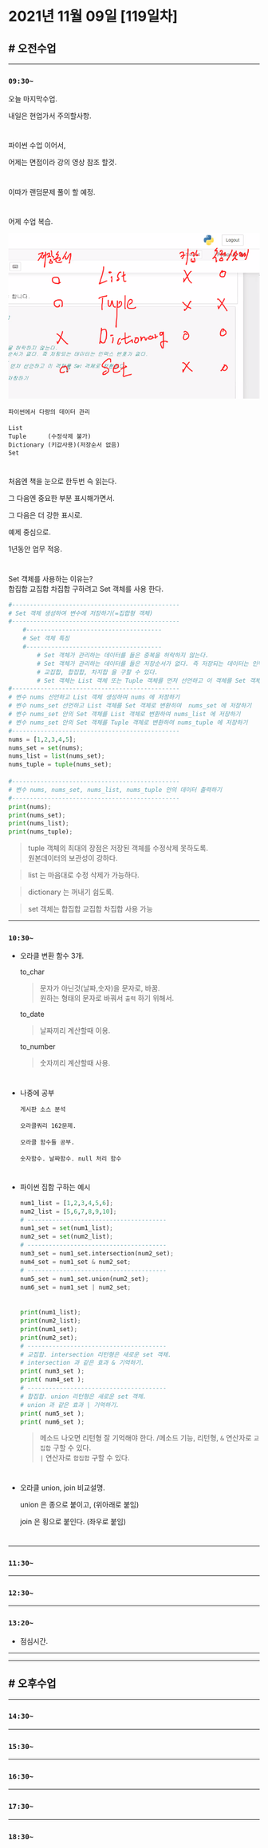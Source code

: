 # 2021년 11월 09일 [119일차]

## # 오전수업
----
### `09:30~`

오늘 마지막수업.     

내일은 현업가서 주의할사항.   

#

파이썬 수업 이어서,   

어제는 면접이라 강의 영상 참조 할것.    

#

이따가 랜덤문제 풀이 할 예정.   

#

어제 수업 복습.  

![다량의데이터관리](https://github.com/SungWoo0315/study-repository/blob/main/image-save/20211109%200944_%EB%8B%A4%EB%9F%89%EC%9D%98%20%EB%8D%B0%EC%9D%B4%ED%84%B0%20%EA%B4%80%EB%A6%AC.png)     

```
파이썬에서 다량의 데이터 관리   

List      
Tuple      (수정삭제 불가)
Dictionary (키값사용)(저장순서 없음)     
Set       
```

#

처음엔 책을 눈으로 한두번 슥 읽는다.      

그 다음엔 중요한 부분 표시해가면서.     

그 다음은 더 강한 표시로.     

예제 중심으로.     

1년동안 업무 적응.        

#

Set 객체를 사용하는 이유는?       
합집합 교집합 차집합 구하려고 Set 객체를 사용 한다.     

```python
#-----------------------------------------------
# Set 객체 생성하여 변수에 저장하기(=집합형 객체)
#-----------------------------------------------
    #--------------------------------------
    # Set 객체 특징
    #--------------------------------------
        # Set 객체가 관리하는 데이터를 들은 중복을 허락하지 않는다.
        # Set 객체가 관리하는 데이터를 들은 저장순서가 없다. 즉 저장되는 데이터는 인덱스 번호가 없다.
        # 교집합, 합집합, 차지합 을 구할 수 있다.
        # Set 객체는 List 객체 또는 Tuple 객체를 먼저 선언하고 이 객체를 Set 객체로 전환한다.
#-----------------------------------------------
# 변수 nums 선언하고 List 객체 생성하여 nums 에 저장하기 
# 변수 nums_set 선언하고 List 객체를 Set 객체로 변환히여  nums_set 에 저장하기 
# 변수 nums_set 안의 Set 객체를 List 객체로 변환하여 nums_list 에 저장하기 
# 변수 nums_set 안의 Set 객체를 Tuple 객체로 변환하여 nums_tuple 에 저장하기 
#-----------------------------------------------
nums = [1,2,3,4,5];    
nums_set = set(nums);
nums_list = list(nums_set);
nums_tuple = tuple(nums_set);

#-----------------------------------------------
# 변수 nums, nums_set, nums_list, nums_tuple 안의 데이터 출력하기
#-----------------------------------------------
print(nums);
print(nums_set);
print(nums_list);
print(nums_tuple);
```
> tuple 객체의 최대의 장점은 저장된 객체를 수정삭제 못하도록.   
> 원본데이터의 보관성이 강하다.     

> list 는 마음대로 수정 삭제가 가능하다.   

> dictionary 는 꺼내기 쉽도록.   

> set 객체는 합집합 교집합 차집합 사용 가능

----
### `10:30~`

- 오라클 변환 함수 3개.   

  to_char     
  > 문자가 아닌것(날짜,숫자)을 문자로, 바꿈.     
  > 원하는 형태의 문자로 바꿔서 `출력` 하기 위해서.   

  to_date        
  > 날짜끼리 계산할때 이용.      

  to_number      
  > 숫자끼리 계산할때 사용.      

#

- 나중에 공부
  ```
  게시판 소스 분석          

  오라클쿼리 162문제.    

  오라클 함수들 공부.   

  숫자함수. 날짜함수. null 처리 함수     
  ```

#

- 파이썬 집합 구하는 예시     

  ```python
  num1_list = [1,2,3,4,5,6];
  num2_list = [5,6,7,8,9,10];
  # ---------------------------------------
  num1_set = set(num1_list);
  num2_set = set(num2_list);
  # ---------------------------------------
  num3_set = num1_set.intersection(num2_set);
  num4_set = num1_set & num2_set;
  # ---------------------------------------
  num5_set = num1_set.union(num2_set);
  num6_set = num1_set | num2_set;


  print(num1_list);
  print(num2_list);
  print(num1_set);
  print(num2_set);
  # ---------------------------------------
  # 교집합. intersection 리턴형은 새로운 set 객체.  
  # intersection 과 같은 효과 & 기억하기.   
  print( num3_set );
  print( num4_set );
  # ---------------------------------------
  # 합집합. union 리턴형은 새로운 set 객체. 
  # union 과 같은 효과 | 기억하기.   
  print( num5_set );
  print( num6_set );
  ```
  > 메소드 나오면 리턴형 잘 기억해야 한다.  /메소드 기능, 리턴형, 
  > `&` 연산자로 `교집합` 구할 수 있다.  
  > `|` 연산자로 `합집합` 구할 수 있다.  

#

- 오라클 union, join 비교설명.   

  union 은 종으로 붙이고,   (위아래로 붙임)        

  join 은 횡으로 붙인다.   (좌우로 붙임)       

#




----
### `11:30~`








----
### `12:30~`








----
### `13:20~`

  - 점심시간.

---
---

## # 오후수업

---
### `14:30~`










---
### `15:30~`









----
### `16:30~`








----
### `17:30~`








----
### `18:30~`
